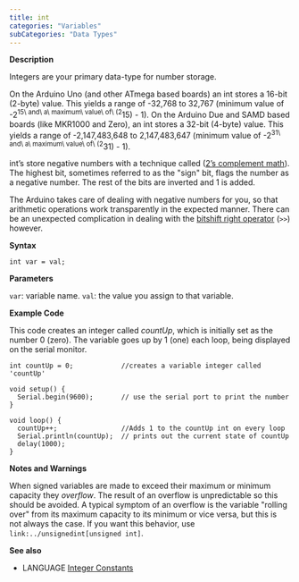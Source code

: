 ```yaml
---
title: int
categories: "Variables"
subCategories: "Data Types"
---
```


**Description**

Integers are your primary data-type for number storage.

On the Arduino Uno (and other ATmega based boards) an int stores a
16-bit (2-byte) value. This yields a range of -32,768 to 32,767 (minimum
value of -2<sup>15\ and\ a\ maximum\ value\ of\ (2</sup>15) - 1). On the
Arduino Due and SAMD based boards (like MKR1000 and Zero), an int stores
a 32-bit (4-byte) value. This yields a range of -2,147,483,648 to
2,147,483,647 (minimum value of
-2<sup>31\ and\ a\ maximum\ value\ of\ (2</sup>31) - 1).

int’s store negative numbers with a technique called ([2’s complement
math](http://en.wikipedia.org/wiki/2%27s_complement)). The highest bit,
sometimes referred to as the "sign" bit, flags the number as a negative
number. The rest of the bits are inverted and 1 is added.

The Arduino takes care of dealing with negative numbers for you, so that
arithmetic operations work transparently in the expected manner. There
can be an unexpected complication in dealing with the [bitshift right
operator](../../../structure/bitwise-operators/bitshiftright) (`>>`)
however.

**Syntax**

`int var = val;`

**Parameters**

`var`: variable name.
`val`: the value you assign to that variable.

**Example Code**

This code creates an integer called *countUp*, which is initially set as
the number 0 (zero). The variable goes up by 1 (one) each loop, being
displayed on the serial monitor.

    int countUp = 0;            //creates a variable integer called 'countUp'

    void setup() {
      Serial.begin(9600);       // use the serial port to print the number
    }

    void loop() {
      countUp++;                //Adds 1 to the countUp int on every loop
      Serial.println(countUp);  // prints out the current state of countUp
      delay(1000);
    }

**Notes and Warnings**

When signed variables are made to exceed their maximum or minimum
capacity they *overflow*. The result of an overflow is unpredictable so
this should be avoided. A typical symptom of an overflow is the variable
"rolling over" from its maximum capacity to its minimum or vice versa,
but this is not always the case. If you want this behavior, use
`link:../unsignedint[unsigned int]`.

**See also**

-   LANGUAGE [Integer Constants](../../constants/integerconstants)


